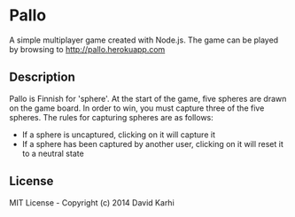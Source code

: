# Pallo

A simple multiplayer game created with Node.js. The game can be played by browsing to http://pallo.herokuapp.com

## Description

Pallo is Finnish for 'sphere'. At the start of the game, five spheres are drawn on the game board. In order to win, you must capture three of the five spheres. The rules for capturing spheres are as follows:
* If a sphere is uncaptured, clicking on it will capture it
* If a sphere has been captured by another user, clicking on it will reset it to a neutral state

## License

MIT License - Copyright (c) 2014 David Karhi
